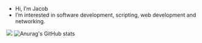 - Hi, I’m Jacob
- I’m interested in software development, scripting, web development and networking.  
<!---
jsacob/jsacob is a ✨ special ✨ repository because its `README.md` (this file) appears on your GitHub profile.
You can click the Preview link to take a look at your changes.
--->
![](https://leetcard.jacoblin.cool/jsacob?border=0&radius=20) 
![Anurag's GitHub stats](https://github-readme-stats.vercel.app/api?username=anuraghazra&show_icons=true&theme=onedark)
